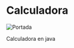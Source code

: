 Calculadora
==========

![Portada](http://i218.photobucket.com/albums/cc319/Berik_/Calculator/calc_zps4552265a.png)

Calculadora en java
